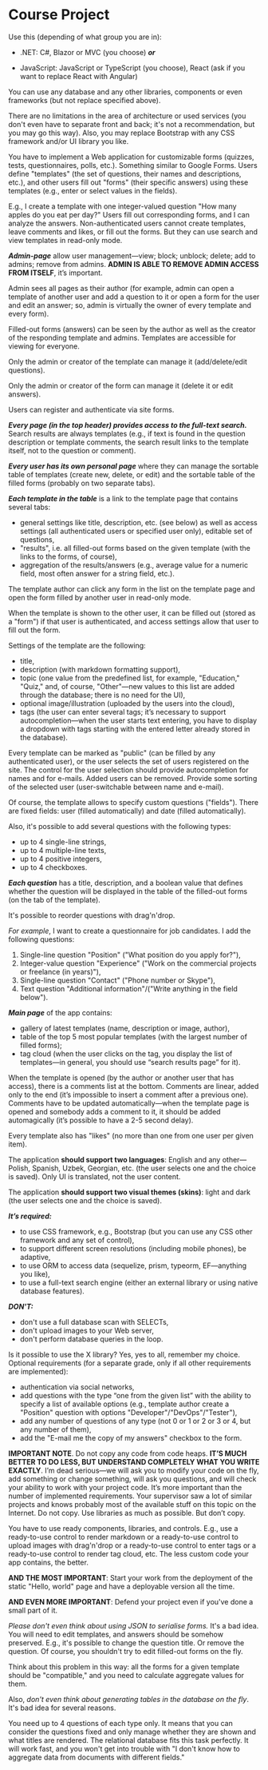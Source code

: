 # Course Project

Use this (depending of what group you are in):

- .NET: C#, Blazor or MVC (you choose) _**or**_

- JavaScript: JavaScript or TypeScript (you choose), React (ask if you want to replace React with Angular)

You can use any database and any other libraries, components or even frameworks (but not replace specified above).

There are no limitations in the area of architecture or used services (you don't even have to separate front and back; it's not a recommendation, but you may go this way). Also, you may replace Bootstrap with any CSS framework and/or UI library you like.

You have to implement a Web application for customizable forms (quizzes, tests, questionnaires, polls, etc.). Something similar to Google Forms. Users define "templates" (the set of questions, their names and descriptions, etc.), and other users fill out "forms" (their specific answers) using these templates (e.g., enter or select values in the fields).

E.g., I create a template with one integer-valued question "How many apples do you eat per day?" Users fill out corresponding forms, and I can analyze the answers.
Non-authenticated users cannot create templates, leave comments and likes, or fill out the forms. But they can use search and view templates in read-only mode.

**_Admin-page_** allow user management—view; block; unblock; delete; add to admins; remove from admins. **ADMIN IS ABLE TO REMOVE ADMIN ACCESS FROM ITSELF**, it’s important.

Admin sees all pages as their author (for example, admin can open a template of another user and add a question to it or open a form for the user and edit an answer; so, admin is virtually the owner of every template and every form).

Filled-out forms (answers) can be seen by the author as well as the creator of the responding template and admins. Templates are accessible for viewing for everyone.

Only the admin or creator of the template can manage it (add/delete/edit questions).

Only the admin or creator of the form can manage it (delete it or edit answers).

Users can register and authenticate via site forms.

**_Every page (in the top header) provides access to the full-text search._** Search results are always templates (e.g., if text is found in the question description or template comments, the search result links to the template itself, not to the question or comment).

**_Every user has its own personal page_** where they can manage the sortable table of templates (create new, delete, or edit) and the sortable table of the filled forms (probably on two separate tabs).

**_Each template in the table_** is a link to the template page that contains several tabs:

- general settings like title, description, etc. (see below) as well as access settings (all authenticated users or specified user only),
  editable set of questions,
- "results", i.e. all filled-out forms based on the given template (with the links to the forms, of course),
- aggregation of the results/answers (e.g., average value for a numeric field, most often answer for a string field, etc.).

The template author can click any form in the list on the template page and open the form filled by another user in read-only mode.

When the template is shown to the other user, it can be filled out (stored as a "form") if that user is authenticated, and access settings allow that user to fill out the form.

Settings of the template are the following:

- title,
- description (with markdown formatting support),
- topic (one value from the predefined list, for example, "Education," "Quiz," and, of course, "Other"—new values to this list are added through the database; there is no need for the UI),
- optional image/illustration (uploaded by the users into the cloud),
- tags (the user can enter several tags; it’s necessary to support autocompletion—when the user starts text entering, you have to display a dropdown with tags starting with the entered letter already stored in the database).

Every template can be marked as "public" (can be filled by any authenticated user), or the user selects the set of users registered on the site. The control for the user selection should provide autocompletion for names and for e-mails. Added users can be removed. Provide some sorting of the selected user (user-switchable between name and e-mail).

Of course, the template allows to specify custom questions ("fields"). There are fixed fields: user (filled automatically) and date (filled automatically).

Also, it's possible to add several questions with the following types:

- up to 4 single-line strings,
- up to 4 multiple-line texts,
- up to 4 positive integers,
- up to 4 checkboxes.

**_Each question_** has a title, description, and a boolean value that defines whether the question will be displayed in the table of the filled-out forms (on the tab of the template).

It's possible to reorder questions with drag'n'drop.

_For example_, I want to create a questionnaire for job candidates. I add the following questions:

1. Single-line question "Position" ("What position do you apply for?"),
2. Integer-value question "Experience" ("Work on the commercial projects or freelance (in years)"),
3. Single-line question "Contact" ("Phone number or Skype"),
4. Text question "Additional information"/("Write anything in the field below").

**_Main page_** of the app contains:

- gallery of latest templates (name, description or image, author),
- table of the top 5 most popular templates (with the largest number of filled forms);
- tag cloud (when the user clicks on the tag, you display the list of templates—in general, you should use “search results page” for it).

When the template is opened (by the author or another user that has access), there is a comments list at the bottom. Comments are linear, added only to the end (it’s impossible to insert a comment after a previous one). Comments have to be updated automatically—when the template page is opened and somebody adds a comment to it, it should be added automagically (it’s possible to have a 2-5 second delay).

Every template also has "likes" (no more than one from one user per given item).

The application **should support two languages**: English and any other—Polish, Spanish, Uzbek, Georgian, etc. (the user selects one and the choice is saved). Only UI is translated, not the user content.

The application **should support two visual themes (skins)**: light and dark (the user selects one and the choice is saved).

**_It’s required:_**

- to use CSS framework, e.g., Bootstrap (but you can use any CSS other framework and any set of control),
- to support different screen resolutions (including mobile phones), be adaptive,
- to use ORM to access data (sequelize, prism, typeorm, EF—anything you like),
- to use a full-text search engine (either an external library or using native database features).

**_DON'T:_**

- don't use a full database scan with SELECTs,
- don't upload images to your Web server,
- don't perform database queries in the loop.

Is it possible to use the X library? Yes, yes to all, remember my choice.
Optional requirements (for a separate grade, only if all other requirements are implemented):

- authentication via social networks,
- add questions with the type “one from the given list” with the ability to specify a list of available options (e.g., template author create a "Position" question with options "Developer"/"DevOps"/"Tester"),
- add any number of questions of any type (not 0 or 1 or 2 or 3 or 4, but any number of them),
- add the "E-mail me the copy of my answers" checkbox to the form.

**IMPORTANT NOTE**. Do not copy any code from code heaps. **IT’S MUCH BETTER TO DO LESS, BUT UNDERSTAND COMPLETELY WHAT YOU WRITE EXACTLY**. I’m dead serious—we will ask you to modify your code on the fly, add something or change something, will ask you questions, and will check your ability to work with your project code. It’s more important than the number of implemented requirements. Your supervisor saw a lot of similar projects and knows probably most of the available stuff on this topic on the Internet. Do not copy. Use libraries as much as possible. But don’t copy.

You have to use ready components, libraries, and controls. E.g., use a ready-to-use control to render markdown or a ready-to-use control to upload images with drag'n'drop or a ready-to-use control to enter tags or a ready-to-use control to render tag cloud, etc. The less custom code your app contains, the better.

**AND THE MOST IMPORTANT**: Start your work from the deployment of the static "Hello, world" page and have a deployable version all the time.

**AND EVEN MORE IMPORTANT**: Defend your project even if you've done a small part of it.

_Please don't even think about using JSON to serialise forms._ It's a bad idea. You will need to edit templates, and answers should be somehow preserved. E.g., it's possible to change the question title. Or remove the question. Of course, you shouldn't try to edit filled-out forms on the fly.

Think about this problem in this way: all the forms for a given template should be "compatible," and you need to calculate aggregate values for them.

Also, _don't even think about generating tables in the database on the fly_. It's bad idea for several reasons.

You need up to 4 questions of each type only. It means that you can consider the questions fixed and only manage whether they are shown and what titles are rendered. The relational database fits this task perfectly. It will work fast, and you won't get into trouble with "I don't know how to aggregate data from documents with different fields."
